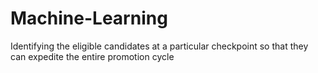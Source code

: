 # Machine-Learning
Identifying the eligible candidates at a particular checkpoint so that they can expedite the entire promotion cycle
